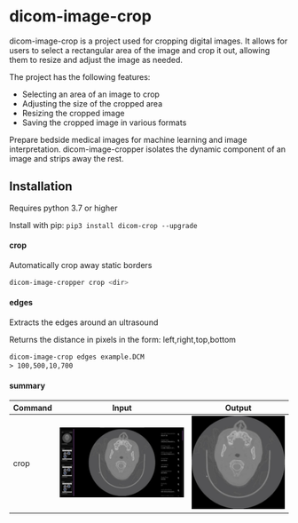 # dicom-image-crop

dicom-image-crop is a project used for cropping digital images. It allows for users to select a rectangular area of the image and crop it out, allowing them to resize and adjust the image as needed.

The project has the following features:

- Selecting an area of an image to crop
- Adjusting the size of the cropped area
- Resizing the cropped image
- Saving the cropped image in various formats

Prepare bedside medical images for machine learning and image interpretation. dicom-image-cropper isolates the dynamic component of an image and strips away the rest.

## Installation

Requires python 3.7 or higher

Install with pip: ```pip3 install dicom-crop --upgrade```


#### crop

Automatically crop away static borders
```bash
dicom-image-cropper crop <dir>
```

#### edges

Extracts the edges around an ultrasound

Returns the distance in pixels in the form:
left,right,top,bottom

```shell
dicom-image-crop edges example.DCM
> 100,500,10,700
```

#### summary

Command | Input | Output
------- | ----- | ------
crop | ![Input](./examples/sample.jpg) | ![Out](./examples/output.jpg)
